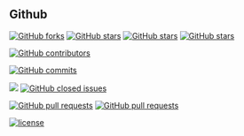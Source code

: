 
Github
-----------------
[![GitHub forks](https://img.shields.io/github/forks/TheDragonTeam/ArmorPlus.svg?style=social&label=Fork)](https://github.com/TheDragonTeam/ArmorPlus/new/1.10.2#fork-destination-boxs)
[![GitHub stars](https://img.shields.io/github/stars/TheDragonTeam/ArmorPlus.svg?style=social&label=Star)](https://github.com/TheDragonTeam/ArmorPlus)
[![GitHub stars](https://img.shields.io/github/stars/TheDragonTeam/ArmorPlus.svg?style=social&label=Watch)](https://github.com/TheDragonTeam/ArmorPlus/subscription)
[![GitHub stars](https://img.shields.io/github/stars/TheDragonTeam/ArmorPlus.svg?style=social&label=Follow)](https://github.com/TheDragonTeam/ArmorPlus)

[![GitHub contributors](https://img.shields.io/github/contributors/TheDragonTeam/ArmorPlus.svg)](https://github.com/TheDragonTeam/ArmorPlus/graphs/contributors)

[![GitHub commits](https://img.shields.io/github/commits-since/TheDragonTeam/ArmorPlus/1.10.2.svg)](https://github.com/TheDragonTeam/ArmorPlus/commits/1.10.2)

[![](https://img.shields.io/github/issues/TheDragonTeam/ArmorPlus.svg)](https://github.com/TheDragonTeam/ArmorPlus/issues)
[![GitHub closed issues](https://img.shields.io/github/issues-closed/TheDragonTeam/ArmorPlus.svg)](https://github.com/TheDragonTeam/ArmorPlus/issues?q=is%3Aissue+is%3Acloseds)

[![GitHub pull requests](https://img.shields.io/github/issues-pr/TheDragonTeam/ArmorPlus.svg)](https://github.com/TheDragonTeam/ArmorPlus/pulls)
[![GitHub pull requests](https://img.shields.io/github/issues-pr-closed/TheDragonTeam/ArmorPlus.svg)](https://github.com/TheDragonTeam/ArmorPlus/issues?q=is%3Apr+is%3Aclosed)

[![license](https://img.shields.io/github/license/TheDragonTeam/ArmorPlus.svg)](https://github.com/TheDragonTeam/ArmorPlus/blob/1.10.2/LICENSE)
